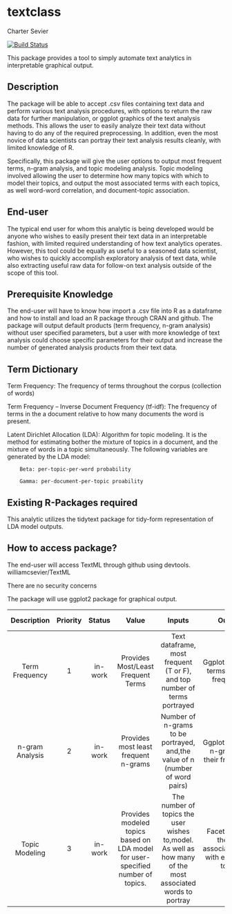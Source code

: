 textclass
================
Charter Sevier

[![Build Status](https://travis-ci.org/hadley/devtools.svg?branch=master)](https://travis-ci.org/williamcsevier/textclass)

This package provides a tool to simply automate text analytics in interpretable graphical output.

Description
-----------

The package will be able to accept .csv files containing text data and perform various text analysis procedures, with options to return the raw data for further manipulation, or ggplot graphics of the text analysis methods. This allows the user to easily analyze their text data without having to do any of the required preprocessing. In addition, even the most novice of data scientists can portray their text analysis results cleanly, with limited knowledge of R.

Specifically, this package will give the user options to output most frequent terms, n-gram analysis, and topic modeling analysis. Topic modeling involved allowing the user to determine how many topics with which to model their topics, and output the most associated terms with each topics, as well word-word correlation, and document-topic association.

End-user
--------

The typical end user for whom this analytic is being developed would be anyone who wishes to easily present their text data in an interpretable fashion, with limited required understanding of how text analytics operates. However, this tool could be equally as useful to a seasoned data scientist, who wishes to quickly accomplish exploratory analysis of text data, while also extracting useful raw data for follow-on text analysis outside of the scope of this tool.

Prerequisite Knowledge
----------------------

The end-user will have to know how import a .csv file into R as a dataframe and how to install and load an R package through CRAN and github. The package will output default products (term frequency, n-gram analysis) without user specified parameters, but a user with more knowledge of text analysis could choose specific parameters for their output and increase the number of generated analysis products from their text data.

Term Dictionary
---------------

Term Frequency: The frequency of terms throughout the corpus (collection of words)

Term Frequency – Inverse Document Frequency (tf-idf): The frequency of terms in the a document relative to how many documents the word is present.

Latent Dirichlet Allocation (LDA): Algorithm for topic modeling. It is the method for estimating bother the mixture of topics in a document, and the mixture of words in a topic simultaneously. The following variables are generated by the LDA model:

        Beta: per-topic-per-word probability
        
        Gamma: per-document-per-topic proability

Existing R-Packages required
----------------------------

This analytic utilizes the tidytext package for tidy-form representation of LDA model outputs.

How to access package?
----------------------

The end-user will access TextML through github using devtools. williamcsevier/TextML

There are no security concerns

The package will use ggplot2 package for graphical output.

<table style="width:100%;">
<colgroup>
<col width="4%" />
<col width="2%" />
<col width="2%" />
<col width="19%" />
<col width="25%" />
<col width="16%" />
<col width="20%" />
<col width="3%" />
<col width="4%" />
</colgroup>
<thead>
<tr class="header">
<th align="center">Description</th>
<th align="center">Priority</th>
<th align="center">Status</th>
<th align="center">Value</th>
<th align="center">Inputs</th>
<th align="center">Outputs</th>
<th align="center">Application</th>
<th align="center">Achievable?</th>
<th align="center">Current Version?</th>
</tr>
</thead>
<tbody>
<tr class="odd">
<td align="center">Term Frequency</td>
<td align="center">1</td>
<td align="center">in-work</td>
<td align="center">Provides Most/Least Frequent Terms</td>
<td align="center">Text dataframe, most frequent (T or F), and top number of terms portrayed</td>
<td align="center">Ggplot bar plot of terms and their frequencies</td>
<td align="center">Analysis of most frequent terms in corpus</td>
<td align="center">Yes</td>
<td align="center">Yes</td>
</tr>
<tr class="even">
<td align="center">n-gram Analysis</td>
<td align="center">2</td>
<td align="center">in-work</td>
<td align="center">Provides most least frequent n-grams</td>
<td align="center">Number of n-grams to be portrayed, and,the value of n (number of word pairs)</td>
<td align="center">Ggplot bar plot of n-grams and their frequencies</td>
<td align="center">Analysis of frequencies in which words are used in conjunction.</td>
<td align="center">Yes</td>
<td align="center">Yes</td>
</tr>
<tr class="odd">
<td align="center">Topic Modeling</td>
<td align="center">3</td>
<td align="center">in-work</td>
<td align="center">Provides modeled topics based on LDA model for user-specified number of topics.</td>
<td align="center">The number of topics the user wishes to,model. As well as how many of the most associated words to portray</td>
<td align="center">Facet ggplot of the most associated,words with each of the topics.</td>
<td align="center">Facilitate interpretation of the modeled topics based on their most associated words.</td>
<td align="center">Yes</td>
<td align="center">Yes</td>
</tr>
</tbody>
</table>
